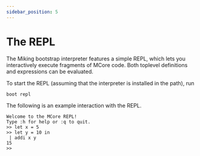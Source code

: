 ```yaml
---
sidebar_position: 5
---
```


# The REPL
The Miking bootstrap interpreter features a simple REPL, which lets
you interactively execute fragments of MCore code. Both toplevel
definitions and expressions can be evaluated.

To start the REPL (assuming that the interpreter is installed in the path), run

```
boot repl
```

The following is an example interaction with the REPL.

```
Welcome to the MCore REPL!
Type :h for help or :q to quit.
>> let x = 5
>> let y = 10 in
 | addi x y
15
>>
```
